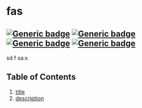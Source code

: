 # fas
[![Generic badge](https://img.shields.io/badge/.js-42%25%0D%0A-c83deb.svg)](https://shields.io/) [![Generic badge](https://img.shields.io/badge/.json-28%25%0D%0A-b12fa0.svg)](https://shields.io/) [![Generic badge](https://img.shields.io/badge/.md-14%25%0D%0A-37cb90.svg)](https://shields.io/) [![Generic badge](https://img.shields.io/badge/.yml-14%25%0D%0A-47c86d.svg)](https://shields.io/)
---
sd
f
sa:x

## Table of Contents
1. [title](#title)
2. [description](#description)

